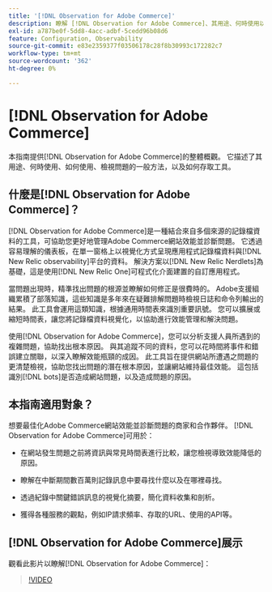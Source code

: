 ```yaml
---
title: '[!DNL Observation for Adobe Commerce]'
description: 瞭解 [!DNL Observation for Adobe Commerce]、其用途、何時使用以及如何取得存取權。
exl-id: a787be0f-5dd8-4acc-adbf-5cedd96b08d6
feature: Configuration, Observability
source-git-commit: e83e2359377f03506178c28f8b30993c172282c7
workflow-type: tm+mt
source-wordcount: '362'
ht-degree: 0%

---
```


# [!DNL Observation for Adobe Commerce]

本指南提供[!DNL Observation for Adobe Commerce]的整體概觀。 它描述了其用途、何時使用、如何使用、檢視問題的一般方法，以及如何存取工具。

## 什麼是[!DNL Observation for Adobe Commerce]？

[!DNL Observation for Adobe Commerce]是一種結合來自多個來源的記錄檔資料的工具，可協助您更好地管理Adobe Commerce網站效能並診斷問題。 它透過容易理解的儀表板，在單一窗格上以視覺化方式呈現應用程式記錄檔資料與[!DNL New Relic observability]平台的資料。 解決方案以[!DNL New Relic Nerdlets]為基礎，這是使用[!DNL New Relic One]可程式化介面建置的自訂應用程式。

當問題出現時，精準找出問題的根源並瞭解如何修正是很費時的。 Adobe支援組織累積了部落知識，這些知識是多年來在疑難排解問題時檢視日誌和命令列輸出的結果。 此工具會運用這類知識，根據通用時間表來識別重要訊號。 您可以擴展或縮短時間表，讓您將記錄檔資料視覺化，以協助進行效能管理和解決問題。

使用[!DNL Observation for Adobe Commerce]，您可以分析支援人員所遇到的複雜問題，協助找出根本原因。 與其追蹤不同的資料，您可以花時間將事件和錯誤建立關聯，以深入瞭解效能瓶頸的成因。 此工具旨在提供網站所遭遇之問題的更清楚檢視，協助您找出問題的潛在根本原因，並讓網站維持最佳效能。 這包括識別[!DNL bots]是否造成網站問題，以及造成問題的原因。

## 本指南適用對象？

想要最佳化Adobe Commerce網站效能並診斷問題的商家和合作夥伴。 [!DNL Observation for Adobe Commerce]可用於：

* 在網站發生問題之前將資訊與常見時間表進行比較，讓您檢視導致效能降低的原因。

* 瞭解在中斷期間數百萬則記錄訊息中要尋找什麼以及在哪裡尋找。

* 透過紀錄中關鍵錯誤訊息的視覺化摘要，簡化資料收集和剖析。

* 獲得各種服務的觀點，例如IP請求頻率、存取的URL、使用的API等。

## [!DNL Observation for Adobe Commerce]展示

觀看此影片以瞭解[!DNL Observation for Adobe Commerce]：

>[!VIDEO](https://video.tv.adobe.com/v/344444?quality=12)
